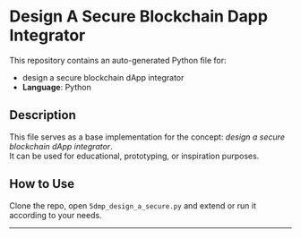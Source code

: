 # Design A Secure Blockchain Dapp Integrator

This repository contains an auto-generated Python file for:

- design a secure blockchain dApp integrator
- **Language**: Python

## Description

This file serves as a base implementation for the concept: *design a secure blockchain dApp integrator*.  
It can be used for educational, prototyping, or inspiration purposes.

## How to Use

Clone the repo, open `5dmp_design_a_secure.py` and extend or run it according to your needs.

---


